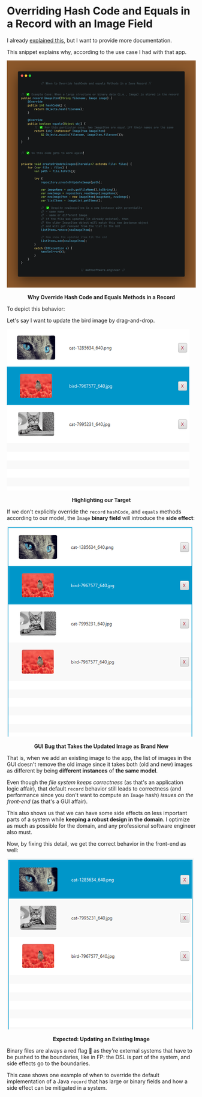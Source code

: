 <!-- Copyright (c) 2023 Tobias Briones. All rights reserved. -->
<!-- SPDX-License-Identifier: CC-BY-4.0 -->
<!-- This file is part of https://github.com/tobiasbriones/blog -->

# Overriding Hash Code and Equals in a Record with an Image Field

I already
[explained this](/building-slides-from-screenshots-app-in-javafx#application-data),
but I want to provide more documentation.

This snippet explains why, according to the use case I had with that app.

![Why Override Hash Code and Equals Methods in a Record](why-override-hash-code-and-equals-methods-in-a-record.png)

<figcaption>
<p align="center"><strong>Why Override Hash Code and Equals Methods in a Record</strong></p>
</figcaption>

To depict this behavior:

Let's say I want to update the bird image by drag-and-drop.

![Highlighting our Target](images/highlighting-our-target.png)

<figcaption>
<p align="center"><strong>Highlighting our Target</strong></p>
</figcaption>

If we don't explicitly override the `record` `hashCode`, and `equals` methods
according to our model, the `Image` **binary field** will introduce the **side
effect**:

![GUI Bug that Takes the Updated Image as Brand New](images/gui-bug-that-takes-the-updated-image-as-brand-new.png)

<figcaption>
<p align="center"><strong>GUI Bug that Takes the Updated Image as Brand
New</strong></p>
</figcaption>

That is, when we add an existing image to the app, the list of images in the GUI
doesn't remove the old image since it takes both (old and new) images as
different by being **different instances** of **the same model**.

Even though the *file system keeps correctness* (as that's an application logic
affair), that default `record` behavior still leads to correctness (and
performance since you don't want to compute an `Image` hash) *issues on the
front-end* (as that's a GUI affair).

This also shows us that we can have some side effects on less important parts of
a system while **keeping a robust design in the domain**. I optimize as much as
possible for the domain, and any professional software engineer also must.

Now, by fixing this detail, we get the correct behavior in the front-end as
well:

![Expected: Updating an Existing Image](images/expected-.-updating-an-existing-image.png)

<figcaption>
<p align="center"><strong>Expected: Updating an Existing Image</strong></p>
</figcaption>

Binary files are always a red flag 🚩 as they're external systems that have to be
pushed to the boundaries, like in FP: the DSL is part of the system, and side
effects go to the boundaries.

This case shows one example of when to override the default implementation of a
Java `record` that has large or binary fields and how a side effect can be
mitigated in a system.

